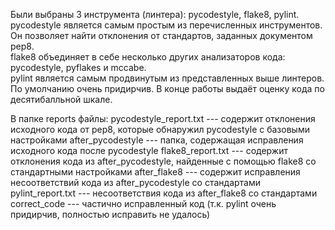 Были выбраны 3 инструмента (линтера): pycodestyle, flake8, pylint.  
pycodestyle является самым простым из перечисленных инструментов. Он позволяет найти отклонения от стандартов, заданных документом pep8.  
flake8 объединяет в себе несколько других анализаторов кода: pycodestyle, pyflakes и mccabe.  
pylint является самым продвинутым из представленных выше линтеров. По умолчанию очень придирчив. В конце работы выдаёт оценку кода по десятибалльной шкале.  

В папке reports файлы:
pycodestyle_report.txt --- содержит отклонения исходного кода от pep8, которые обнаружил pycodestyle с базовыми настройками
after_pycodestyle --- папка, содержащая исправления исходного кода после pycodestyle
flake8_report.txt --- содержит отклонения кода из after_pycodestyle, найденные с помощью flake8 со стандартными настройками
after_flake8 --- содержит исправления несоответствий кода из after_pycodestyle со стандартами
pylint_report.txt --- несоответствия кода из after_flake8 со стандартами
correct_code --- частично исправленный код (т.к. pylint очень придирчив, полностью исправить не удалось)
